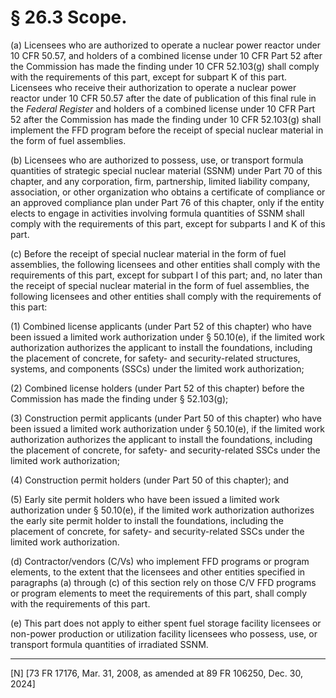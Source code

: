 # § 26.3   Scope.

(a) Licensees who are authorized to operate a nuclear power reactor under 10 CFR 50.57, and holders of a combined license under 10 CFR Part 52 after the Commission has made the finding under 10 CFR 52.103(g) shall comply with the requirements of this part, except for subpart K of this part. Licensees who receive their authorization to operate a nuclear power reactor under 10 CFR 50.57 after the date of publication of this final rule in the _Federal Register_ and holders of a combined license under 10 CFR Part 52 after the Commission has made the finding under 10 CFR 52.103(g) shall implement the FFD program before the receipt of special nuclear material in the form of fuel assemblies.


(b) Licensees who are authorized to possess, use, or transport formula quantities of strategic special nuclear material (SSNM) under Part 70 of this chapter, and any corporation, firm, partnership, limited liability company, association, or other organization who obtains a certificate of compliance or an approved compliance plan under Part 76 of this chapter, only if the entity elects to engage in activities involving formula quantities of SSNM shall comply with the requirements of this part, except for subparts I and K of this part.


(c) Before the receipt of special nuclear material in the form of fuel assemblies, the following licensees and other entities shall comply with the requirements of this part, except for subpart I of this part; and, no later than the receipt of special nuclear material in the form of fuel assemblies, the following licensees and other entities shall comply with the requirements of this part:


(1) Combined license applicants (under Part 52 of this chapter) who have been issued a limited work authorization under § 50.10(e), if the limited work authorization authorizes the applicant to install the foundations, including the placement of concrete, for safety- and security-related structures, systems, and components (SSCs) under the limited work authorization;


(2) Combined license holders (under Part 52 of this chapter) before the Commission has made the finding under § 52.103(g);


(3) Construction permit applicants (under Part 50 of this chapter) who have been issued a limited work authorization under § 50.10(e), if the limited work authorization authorizes the applicant to install the foundations, including the placement of concrete, for safety- and security-related SSCs under the limited work authorization;


(4) Construction permit holders (under Part 50 of this chapter); and


(5) Early site permit holders who have been issued a limited work authorization under § 50.10(e), if the limited work authorization authorizes the early site permit holder to install the foundations, including the placement of concrete, for safety- and security-related SSCs under the limited work authorization.


(d) Contractor/vendors (C/Vs) who implement FFD programs or program elements, to the extent that the licensees and other entities specified in paragraphs (a) through (c) of this section rely on those C/V FFD programs or program elements to meet the requirements of this part, shall comply with the requirements of this part.


(e) This part does not apply to either spent fuel storage facility licensees or non-power production or utilization facility licensees who possess, use, or transport formula quantities of irradiated SSNM.





---

[N] [73 FR 17176, Mar. 31, 2008, as amended at 89 FR 106250, Dec. 30, 2024]
















